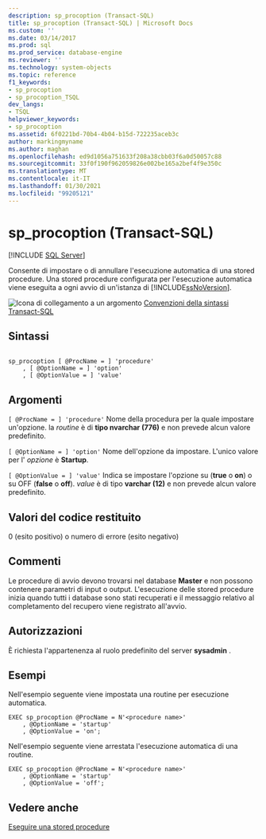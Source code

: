```yaml
---
description: sp_procoption (Transact-SQL)
title: sp_procoption (Transact-SQL) | Microsoft Docs
ms.custom: ''
ms.date: 03/14/2017
ms.prod: sql
ms.prod_service: database-engine
ms.reviewer: ''
ms.technology: system-objects
ms.topic: reference
f1_keywords:
- sp_procoption
- sp_procoption_TSQL
dev_langs:
- TSQL
helpviewer_keywords:
- sp_procoption
ms.assetid: 6f0221bd-70b4-4b04-b15d-722235aceb3c
author: markingmyname
ms.author: maghan
ms.openlocfilehash: ed9d1056a751633f208a38cbb03f6a0d50057c88
ms.sourcegitcommit: 33f0f190f962059826e002be165a2bef4f9e350c
ms.translationtype: MT
ms.contentlocale: it-IT
ms.lasthandoff: 01/30/2021
ms.locfileid: "99205121"
---
```

# <a name="sp_procoption-transact-sql"></a>sp_procoption (Transact-SQL)
[!INCLUDE [SQL Server](../../includes/applies-to-version/sqlserver.md)]

  Consente di impostare o di annullare l'esecuzione automatica di una stored procedure. Una stored procedure configurata per l'esecuzione automatica viene eseguita a ogni avvio di un'istanza di [!INCLUDE[ssNoVersion](../../includes/ssnoversion-md.md)].  
  
 ![Icona di collegamento a un argomento](../../database-engine/configure-windows/media/topic-link.gif "Icona di collegamento a un argomento") [Convenzioni della sintassi Transact-SQL](../../t-sql/language-elements/transact-sql-syntax-conventions-transact-sql.md)  
  
## <a name="syntax"></a>Sintassi  
  
```  
  
sp_procoption [ @ProcName = ] 'procedure'   
    , [ @OptionName = ] 'option'   
    , [ @OptionValue = ] 'value'   
```  
  
## <a name="arguments"></a>Argomenti  
`[ @ProcName = ] 'procedure'` Nome della procedura per la quale impostare un'opzione. la *routine* è di **tipo nvarchar (776)** e non prevede alcun valore predefinito.  
  
`[ @OptionName = ] 'option'` Nome dell'opzione da impostare. L'unico valore per l' *opzione* è **Startup**.  
  
`[ @OptionValue = ] 'value'` Indica se impostare l'opzione su (**true** o **on**) o su OFF (**false** o **off**). *value* è di tipo **varchar (12)** e non prevede alcun valore predefinito.  
  
## <a name="return-code-values"></a>Valori del codice restituito  
 0 (esito positivo) o numero di errore (esito negativo)  
  
## <a name="remarks"></a>Commenti  
 Le procedure di avvio devono trovarsi nel database **Master** e non possono contenere parametri di input o output. L'esecuzione delle stored procedure inizia quando tutti i database sono stati recuperati e il messaggio relativo al completamento del recupero viene registrato all'avvio.  
  
## <a name="permissions"></a>Autorizzazioni  
 È richiesta l'appartenenza al ruolo predefinito del server **sysadmin** .  
  
## <a name="examples"></a>Esempi  
 Nell'esempio seguente viene impostata una routine per esecuzione automatica.  
  
```  
EXEC sp_procoption @ProcName = N'<procedure name>'   
    , @OptionName = 'startup'   
    , @OptionValue = 'on';   
```  
  
 Nell'esempio seguente viene arrestata l'esecuzione automatica di una routine.  
  
```  
EXEC sp_procoption @ProcName = N'<procedure name>'      
    , @OptionName = 'startup'
    , @OptionValue = 'off';   
```  
  
## <a name="see-also"></a>Vedere anche  
 [Eseguire una stored procedure](../../relational-databases/stored-procedures/execute-a-stored-procedure.md)  
  
  
